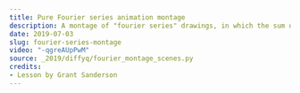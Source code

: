 ```yaml
---
title: Pure Fourier series animation montage
description: A montage of "fourier series" drawings, in which the sum of many rotated vectors traces an image
date: 2019-07-03
slug: fourier-series-montage
video: "-qgreAUpPwM"
source: _2019/diffyq/fourier_montage_scenes.py
credits:
- Lesson by Grant Sanderson
---
```

